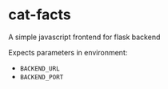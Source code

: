 # cat-facts

A simple javascript frontend for flask backend

Expects parameters in environment:
 - ```BACKEND_URL```
 - ```BACKEND_PORT```

